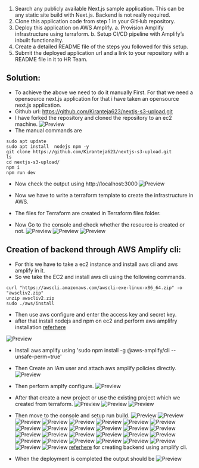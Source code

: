 1. Search any publicly available Next.js sample application. This can be any static site build
with Next.js. Backend is not really required.
2. Clone this application code from step 1 in your GitHub repository.
3. Deploy this application on AWS Amplify.
a. Provision Amplify infrastructure using terraform.
b. Setup CI/CD pipeline with Amplify’s inbuilt functionality.
4. Create a detailed README file of the steps you followed for this setup.
5. Submit the deployed application url and a link to your repository with a README file in it
to HR Team.


Solution:
---------
* To achieve the above we need to do it manually First. For that we need a opensource next.js application for that i  have taken an opensource next.js application.
* Github url: https://github.com/Kiranteja623/nextjs-s3-upload.git
* I have forked the repository  and cloned the repository to an ec2 machine.
 ![Preview](images/amplify1.png)
* The manual commands are
  
```
sudo apt update
sudo apt install  nodejs npm -y
git clone https://github.com/Kiranteja623/nextjs-s3-upload.git
ls
cd nextjs-s3-upload/
npm i
npm run dev

```

* Now check  the output using http://localhost:3000
  ![Preview](images/amplify2.png)
  
* Now we have to write a terraform template to create the infrastructure in AWS.
* The files for Terraform are created in Terraform files folder.
* Now Go to the console and check whether the resource is created or not.
  ![Preview](images/amplify3.png)
  ![Preview](images/amplify4.png)
  ![Preview](images/amplify5.png)
  

Creation of backend through AWS Amplify cli:
---------------------------------------------
* For this we have to take a ec2 instance and install aws cli and aws amplify in it.
* So we take the EC2 and install aws cli using the following commands.
```
curl "https://awscli.amazonaws.com/awscli-exe-linux-x86_64.zip" -o "awscliv2.zip"
unzip awscliv2.zip
sudo ./aws/install

```
* Then use aws configure and enter the access key and secret key.
* after that install nodejs and npm on ec2 and perform aws amplifry installation  [referhere](https://docs.amplify.aws/cli/start/install/#configure-the-amplify-cli)
  

![Preview](images/amplify6.png)

* Install aws amplify using 'sudo npm install -g @aws-amplify/cli --unsafe-perm=true'
* Then Create an IAm user and attach aws amplify policies directly.
  ![Preview](images/amplify7.png)
* Then perform amplfy configure.
  ![Preview](images/amplify8.png)

* After that create a new project or use the existing project which we created from terraform.
  ![Preview](images/amplify10.png)
  ![Preview](images/amplify11.png)
  ![Preview](images/amplify12.png)
* Then move to the console and setup run build.
  ![Preview](images/amplify13.png)
  ![Preview](images/amplify14.png)
  ![Preview](images/amplify15.png)
  ![Preview](images/amplify17.png)
  ![Preview](images/amplify18.png)
  ![Preview](images/amplify19.png)
  ![Preview](images/amplify20.png)
  ![Preview](images/amplify21.png)
  ![Preview](images/amplify22.png)
  ![Preview](/images/amplify23.png)
  ![Preview](/images/amplify24.png)
  ![Preview](/images/amplify25.png)
  ![Preview](/images/amplify26.png)
  ![Preview](/images/amplify27.png)
  ![Preview](/images/amplify28.png)
  ![Preview](/images/amplify29.png)
  ![Preview](/images/amplify30.png)
  ![Preview](/images/amplify31.png)
  ![Preview](/images/amplify32.png)
  ![Preview](/images/amplify33.png)
  ![Preview](/images/amplify34.png)
  ![Preview](/images/amplify35.png)
  ![Preview](/images/amplify36.png)
  ![Preview](/images/amplify37.png)
  ![Preview](/images/amplify38.png)
  ![Preview](/images/amplify39.png)
  ![Preview](/images/amplify40.png)
  ![Preview](/images/amplify41.png)
  [referhere](https://docs.amplify.aws/start/getting-started/installation/q/integration/next/) for creating backend using amplify cli.
* When the deployment is completed the output should be
  ![Preview](amplify16.png)
